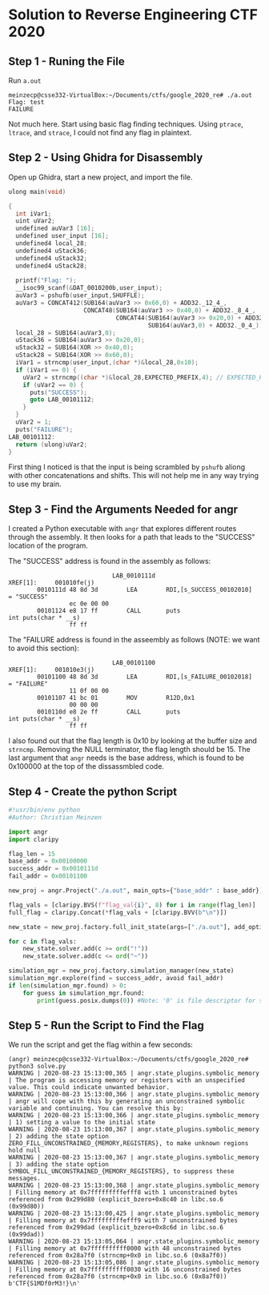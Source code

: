 # Solution to Reverse Engineering CTF 2020

## Step 1 - Runing the File

Run `a.out`
```console
meinzecp@csse332-VirtualBox:~/Documents/ctfs/google_2020_re# ./a.out
Flag: test
FAILURE
```
Not much here. Start using basic flag finding techniques.
Using `ptrace`, `ltrace`, and `strace`, I could not find any flag in plaintext.

## Step 2 - Using Ghidra for Disassembly

Open up Ghidra, start a new project, and import the file.
```c
ulong main(void)

{
  int iVar1;
  uint uVar2;
  undefined auVar3 [16];
  undefined user_input [16];
  undefined4 local_28;
  undefined4 uStack36;
  undefined4 uStack32;
  undefined4 uStack28;
  
  printf("Flag: ");
  __isoc99_scanf(&DAT_0010200b,user_input);
  auVar3 = pshufb(user_input,SHUFFLE);
  auVar3 = CONCAT412(SUB164(auVar3 >> 0x60,0) + ADD32._12_4_,
                     CONCAT48(SUB164(auVar3 >> 0x40,0) + ADD32._8_4_,
                              CONCAT44(SUB164(auVar3 >> 0x20,0) + ADD32._4_4_,
                                       SUB164(auVar3,0) + ADD32._0_4_))) ^ XOR;
  local_28 = SUB164(auVar3,0);
  uStack36 = SUB164(auVar3 >> 0x20,0);
  uStack32 = SUB164(XOR >> 0x40,0);
  uStack28 = SUB164(XOR >> 0x60,0);
  iVar1 = strncmp(user_input,(char *)&local_28,0x10);
  if (iVar1 == 0) {
    uVar2 = strncmp((char *)&local_28,EXPECTED_PREFIX,4); // EXPECTED_PREFIX = "CTF{"
    if (uVar2 == 0) {
      puts("SUCCESS");
      goto LAB_00101112;
    }
  }
  uVar2 = 1;
  puts("FAILURE");
LAB_00101112:
  return (ulong)uVar2;
}
```

First thing I noticed is that the input is being scrambled by `pshufb` aliong with other concatenations and shifts.
This will not help me in any way trying to use my brain.

## Step 3 - Find the Arguments Needed for angr

I created a Python executable with `angr` that explores different routes through the assembly. It then looks for a path that leads to the "SUCCESS" location of the program.

The "SUCCESS" address is found in the assembly as follows:
```assembly
                             LAB_0010111d                                    XREF[1]:     001010fe(j)  
        0010111d 48 8d 3d        LEA        RDI,[s_SUCCESS_00102010]                         = "SUCCESS"
                 ec 0e 00 00
        00101124 e8 17 ff        CALL       puts                                             int puts(char * __s)
                 ff ff
```

The "FAILURE address is found in the asseembly as follows (NOTE: we want to avoid this section):
```assembly
                             LAB_00101100                                    XREF[1]:     001010e3(j)  
        00101100 48 8d 3d        LEA        RDI,[s_FAILURE_00102018]                         = "FAILURE"
                 11 0f 00 00
        00101107 41 bc 01        MOV        R12D,0x1
                 00 00 00
        0010110d e8 2e ff        CALL       puts                                             int puts(char * __s)
                 ff ff

```
I also found out that the flag length is 0x10 by looking at the buffer size and `strncmp`. Removing the NULL terminator, the flag length should be 15.
The last argument that `angr` needs is the base address, which is found to be 0x100000 at the top of the dissassmbled code.

## Step 4 - Create the python Script
```python
#!usr/bin/env python
#Author: Christian Meinzen

import angr
import claripy

flag_len = 15
base_addr = 0x00100000
success_addr = 0x0010111d
fail_addr = 0x00101100

new_proj = angr.Project("./a.out", main_opts={"base_addr" : base_addr})

flag_vals = [claripy.BVS(f"flag_val{i}", 8) for i in range(flag_len)]
full_flag = claripy.Concat(*flag_vals + [claripy.BVV(b"\n")])

new_state = new_proj.factory.full_init_state(args=["./a.out"], add_options = angr.options.unicorn, stdin=full_flag)

for c in flag_vals:
    new_state.solver.add(c >= ord("!"))
    new_state.solver.add(c <= ord("~"))

simulation_mgr = new_proj.factory.simulation_manager(new_state)
simulation_mgr.explore(find = success_addr, avoid fail_addr)
if len(simulation_mgr.found) > 0:
    for guess in simulation_mgr.found:
        print(guess.posix.dumps(0)) #Note: '0' is file descriptor for sd_input

```

## Step 5 - Run the Script to Find the Flag
We run the script and get the flag within a few seconds:
```console
(angr) meinzecp@csse332-VirtualBox:~/Documents/ctfs/google_2020_re# python3 solve.py
WARNING | 2020-08-23 15:13:00,365 | angr.state_plugins.symbolic_memory | The program is accessing memory or registers with an unspecified value. This could indicate unwanted behavior.
WARNING | 2020-08-23 15:13:00,366 | angr.state_plugins.symbolic_memory | angr will cope with this by generating an unconstrained symbolic variable and continuing. You can resolve this by:
WARNING | 2020-08-23 15:13:00,366 | angr.state_plugins.symbolic_memory | 1) setting a value to the initial state
WARNING | 2020-08-23 15:13:00,367 | angr.state_plugins.symbolic_memory | 2) adding the state option ZERO_FILL_UNCONSTRAINED_{MEMORY,REGISTERS}, to make unknown regions hold null
WARNING | 2020-08-23 15:13:00,367 | angr.state_plugins.symbolic_memory | 3) adding the state option SYMBOL_FILL_UNCONSTRAINED_{MEMORY_REGISTERS}, to suppress these messages.
WARNING | 2020-08-23 15:13:00,368 | angr.state_plugins.symbolic_memory | Filling memory at 0x7fffffffffefff8 with 1 unconstrained bytes referenced from 0x299d80 (explicit_bzero+0x8c40 in libc.so.6 (0x99d80))
WARNING | 2020-08-23 15:13:00,425 | angr.state_plugins.symbolic_memory | Filling memory at 0x7fffffffffefff9 with 7 unconstrained bytes referenced from 0x299dad (explicit_bzero+0x8c6d in libc.so.6 (0x99dad))
WARNING | 2020-08-23 15:13:05,064 | angr.state_plugins.symbolic_memory | Filling memory at 0x7ffffffffff0000 with 48 unconstrained bytes referenced from 0x28a7f0 (strncmp+0x0 in libc.so.6 (0x8a7f0))
WARNING | 2020-08-23 15:13:05,086 | angr.state_plugins.symbolic_memory | Filling memory at 0x7ffffffffff0030 with 16 unconstrained bytes referenced from 0x28a7f0 (strncmp+0x0 in libc.so.6 (0x8a7f0))
b'CTF{S1MDf0rM3!}\n'
```
